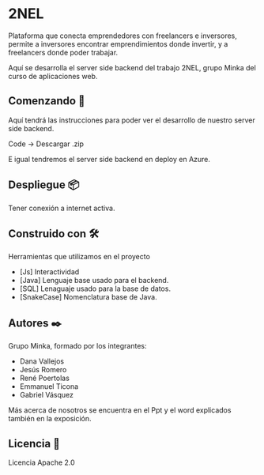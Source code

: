 # 2NEL

Plataforma que conecta emprendedores con freelancers e inversores, permite a inversores encontrar emprendimientos donde
invertir, y a freelancers donde poder trabajar.

Aquí se desarrolla el server side backend del trabajo 2NEL, grupo Minka del curso de aplicaciones web.

## Comenzando 🚀

Aquí tendrá las instrucciones para poder ver el desarrollo de nuestro server side backend.

Code -> Descargar .zip

E igual tendremos el server side backend en deploy en Azure.

## Despliegue 📦

Tener conexión a internet activa.

## Construido con 🛠️

Herramientas que utilizamos en el proyecto

* [Js] Interactividad
* [Java] Lenguaje base usado para el backend.
* [SQL] Lenaguaje usado para la base de datos.
* [SnakeCase] Nomenclatura base de Java.

## Autores ✒️

Grupo Minka, formado por los integrantes:

- Dana Vallejos
- Jesús Romero
- René Poertolas
- Emmanuel Ticona
- Gabriel Vásquez

Más acerca de nosotros se encuentra en el Ppt y el word explicados también en la exposición.

## Licencia 📄

Licencia Apache 2.0
